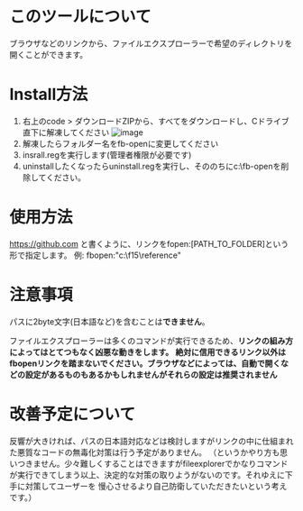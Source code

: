 # このツールについて
ブラウザなどのリンクから、ファイルエクスプローラーで希望のディレクトリを開くことができます。

# Install方法
1. 右上のcode > ダウンロードZIPから、すべてをダウンロードし、Cドライブ直下に解凍してください
![image](https://user-images.githubusercontent.com/54178323/111416704-c5fb7f00-8727-11eb-9a3e-7a6da6550006.png)
2. 解凍したらフォルダー名をfb-openに変更してください
3. insrall.regを実行します(管理者権限が必要です)
4. uninstallしたくなったらuninstall.regを実行し、そののちにc:\fb-openを削除してください。

# 使用方法
https://github.com と書くように、リンクをfopen:[PATH_TO_FOLDER]という形で指定します。
例: fbopen:"c:\f15\reference"

# 注意事項
パスに2byte文字(日本語など)を含むことは**できません**。

ファイルエクスプローラーは多くのコマンドが実行できるため、**リンクの組み方によってはとてつもなく凶悪な動きをします。**
**絶対に信用できるリンク以外はfbopenリンクを踏まないでください。ブラウザなどによっては、自動で開くなどの設定があるものもあるかもしれませんがそれらの設定は推奨されません**

# 改善予定について
反響が大きければ、パスの日本語対応などは検討しますがリンクの中に仕組まれた悪質なコードの無毒化対策は行う予定がありません。
（というかやり方も思いつきません。少々難しくすることはできますがfileexplorerでかなりコマンドが実行できてしまう以上、決定的な対策の取りようがないのです。それゆえに下手に対策してユーザーを
慢心させるより自己防衛していただきたいという考えです。）
